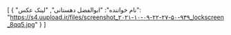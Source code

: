 [
  {
    "نام خواننده": "ابوالفضل دهستانی",
    "لینک عکس": "https://s4.uupload.ir/files/screenshot_۲۰۲۱-۱۰-۰۹-۲۲-۲۷-۵۰-۹۳۹_lockscreen_8qq5.jpg"
  }
]
